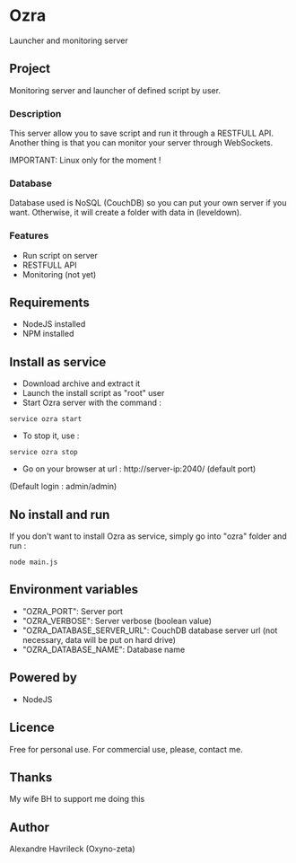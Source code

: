# Ozra
Launcher and monitoring server

## Project
Monitoring server and launcher of defined script by user.

### Description
This server allow you to save script and run it through a RESTFULL API.
Another thing is that you can monitor your server through WebSockets.

IMPORTANT: Linux only for the moment !

### Database
Database used is NoSQL (CouchDB) so you can put your own server if you want.
Otherwise, it will create a folder with data in (leveldown).

### Features
- Run script on server
- RESTFULL API
- Monitoring (not yet)

## Requirements
- NodeJS installed
- NPM installed

## Install as service
- Download archive and extract it
- Launch the install script as "root" user
- Start Ozra server with the command :
```
service ozra start
```
- To stop it, use :
```
service ozra stop
```
- Go on your browser at url : http://server-ip:2040/ (default port)

(Default login : admin/admin)

## No install and run
If you don't want to install Ozra as service, simply go into "ozra" folder and run :
```
node main.js
```

## Environment variables
- "OZRA_PORT": Server port
- "OZRA_VERBOSE": Server verbose (boolean value)
- "OZRA_DATABASE_SERVER_URL": CouchDB database server url (not necessary, data will be put on hard drive)
- "OZRA_DATABASE_NAME": Database name

## Powered by
- NodeJS

## Licence
Free for personal use. For commercial use, please, contact me.

## Thanks
My wife BH to support me doing this

## Author
Alexandre Havrileck (Oxyno-zeta)
